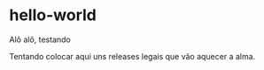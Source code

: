 # hello-world

Alô alô, testando

Tentando colocar aqui uns releases legais que vão aquecer a alma.
